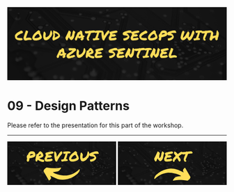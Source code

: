 <div align="center">
    <a href="./README.md">
        <img src="img/header.png"/>
    </a>
</div>

# 09 - Design Patterns

Please refer to the presentation for this part of the workshop.

----

[![Previous](img/previous.png)](./08_playbooks.md) [![Next](img/next.png)](./10_cleanup.md)